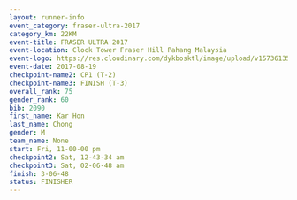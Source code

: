```yaml
---
layout: runner-info 
event_category: fraser-ultra-2017 
category_km: 22KM 
event-title: FRASER ULTRA 2017 
event-location: Clock Tower Fraser Hill Pahang Malaysia 
event-logo: https://res.cloudinary.com/dykbosktl/image/upload/v1573613535/Logo/logo_mfst7w.jpg 
event-date: 2017-08-19 
checkpoint-name2: CP1 (T-2) 
checkpoint-name3: FINISH (T-3) 
overall_rank: 75
gender_rank: 60
bib: 2090
first_name: Kar Hon
last_name: Chong
gender: M
team_name: None
start: Fri, 11-00-00 pm
checkpoint2: Sat, 12-43-34 am
checkpoint3: Sat, 02-06-48 am
finish: 3-06-48
status: FINISHER
---
```

